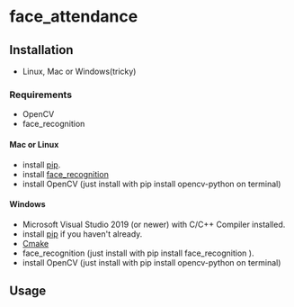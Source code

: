 # face_attendance

## Installation
  * Linux, Mac or Windows(tricky)

### Requirements
  * OpenCV
  * face_recognition

#### Mac or Linux
  * install [pip](https://pip.pypa.io/en/stable/installation/).
  * install [face_recognition](https://github.com/ageitgey/face_recognition/blob/master/README.md#installing-on-mac-or-linux)
  * install OpenCV (just install with pip install opencv-python on terminal)

#### Windows
  * Microsoft Visual Studio 2019 (or newer) with C/C++ Compiler installed.
  * install [pip](https://pip.pypa.io/en/stable/installation/) if you haven't already.
  * [Cmake](https://cmake.org/download/)
  * face_recognition (just install with pip install face_recognition ).
  * install OpenCV (just install with pip install opencv-python on terminal)

## Usage
  

